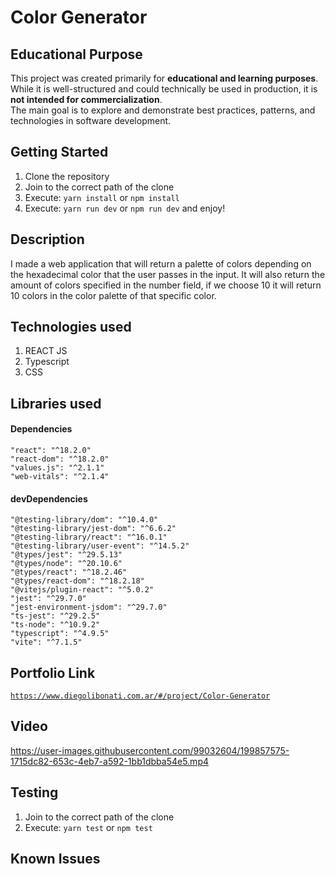 # Color Generator

## Educational Purpose

This project was created primarily for **educational and learning purposes**.  
While it is well-structured and could technically be used in production, it is **not intended for commercialization**.  
The main goal is to explore and demonstrate best practices, patterns, and technologies in software development.

## Getting Started

1. Clone the repository
2. Join to the correct path of the clone
3. Execute: `yarn install` or `npm install`
4. Execute: `yarn run dev` or `npm run dev` and enjoy!

## Description

I made a web application that will return a palette of colors depending on the hexadecimal color that the user passes in the input. It will also return the amount of colors specified in the number field, if we choose 10 it will return 10 colors in the color palette of that specific color.

## Technologies used

1. REACT JS
2. Typescript
3. CSS

## Libraries used

#### Dependencies

```
"react": "^18.2.0"
"react-dom": "^18.2.0"
"values.js": "^2.1.1"
"web-vitals": "^2.1.4"
```

#### devDependencies

```
"@testing-library/dom": "^10.4.0"
"@testing-library/jest-dom": "^6.6.2"
"@testing-library/react": "^16.0.1"
"@testing-library/user-event": "^14.5.2"
"@types/jest": "^29.5.13"
"@types/node": "^20.10.6"
"@types/react": "^18.2.46"
"@types/react-dom": "^18.2.18"
"@vitejs/plugin-react": "^5.0.2"
"jest": "^29.7.0"
"jest-environment-jsdom": "^29.7.0"
"ts-jest": "^29.2.5"
"ts-node": "^10.9.2"
"typescript": "^4.9.5"
"vite": "^7.1.5"
```

## Portfolio Link

[`https://www.diegolibonati.com.ar/#/project/Color-Generator`](https://www.diegolibonati.com.ar/#/project/Color-Generator)

## Video

https://user-images.githubusercontent.com/99032604/199857575-1715dc82-653c-4eb7-a592-1bb1dbba54e5.mp4

## Testing

1. Join to the correct path of the clone
2. Execute: `yarn test` or `npm test`

## Known Issues
